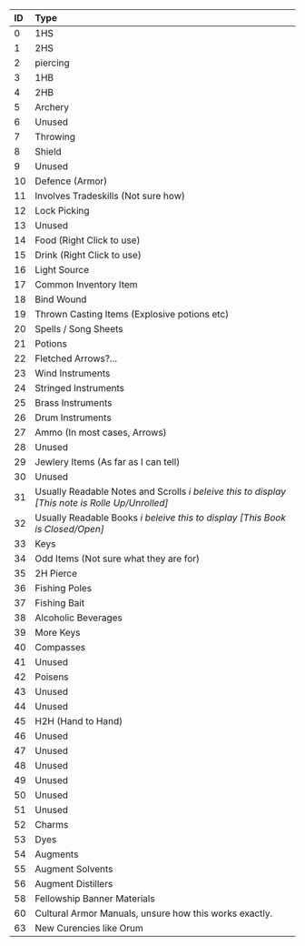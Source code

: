 **ID**|**Type**
:-----|:-----
0|1HS
1|2HS
2|piercing
3|1HB
4|2HB
5|Archery
6|Unused
7|Throwing
8|Shield
9|Unused
10|Defence (Armor)
11|Involves Tradeskills (Not sure how)
12|Lock Picking
13|Unused
14|Food (Right Click to use)
15|Drink (Right Click to use)
16|Light Source
17|Common Inventory Item
18|Bind Wound
19|Thrown Casting Items (Explosive potions etc)
20|Spells / Song Sheets
21|Potions
22|Fletched Arrows?...
23|Wind Instruments
24|Stringed Instruments
25|Brass Instruments
26|Drum Instruments
27|Ammo (In most cases, Arrows)
28|Unused
29|Jewlery Items (As far as I can tell)
30|Unused
31|Usually Readable Notes and Scrolls *i beleive this to display [This note is Rolle Up/Unrolled]*
32|Usually Readable Books *i beleive this to display [This Book is Closed/Open]*
33|Keys
34|Odd Items (Not sure what they are for)
35|2H Pierce
36|Fishing Poles
37|Fishing Bait
38|Alcoholic Beverages
39|More Keys
40|Compasses
41|Unused
42|Poisens
43|Unused
44|Unused
45|H2H (Hand to Hand)
46|Unused
47|Unused
48|Unused
49|Unused
50|Unused
51|Unused
52|Charms
53|Dyes
54|Augments
55|Augment Solvents
56|Augment Distillers
58|Fellowship Banner Materials
60|Cultural Armor Manuals, unsure how this works exactly.
63|New Curencies like Orum